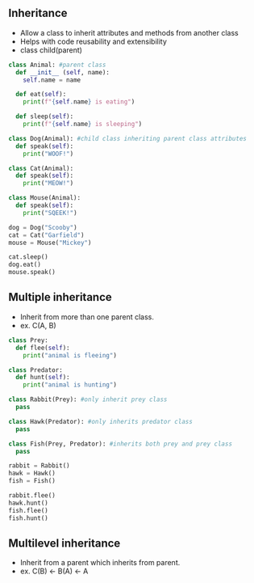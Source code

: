 ## Inheritance
- Allow a class to inherit attributes and methods from another class
- Helps with code reusability and extensibility
- class child(parent)

```python
class Animal: #parent class
  def __init__ (self, name):
    self.name = name

  def eat(self):
    print(f"{self.name} is eating")

  def sleep(self):
    print(f"{self.name} is sleeping")

class Dog(Animal): #child class inheriting parent class attributes
  def speak(self):
    print("WOOF!")

class Cat(Animal):
  def speak(self):
    print("MEOW!")

class Mouse(Animal):
  def speak(self):
    print("SQEEK!")

dog = Dog("Scooby")
cat = Cat("Garfield")
mouse = Mouse("Mickey")

cat.sleep()
dog.eat()
mouse.speak()
```

## Multiple inheritance  
- Inherit from more than one parent class.  
- ex. C(A, B)
```python
class Prey:
  def flee(self):
    print("animal is fleeing")

class Predator:
  def hunt(self):
    print("animal is hunting")

class Rabbit(Prey): #only inherit prey class
  pass

class Hawk(Predator): #only inherits predator class
  pass

class Fish(Prey, Predator): #inherits both prey and prey class
  pass

rabbit = Rabbit()
hawk = Hawk()
fish = Fish()

rabbit.flee()
hawk.hunt()
fish.flee()
fish.hunt()
```

## Multilevel inheritance  
- Inherit from a parent which inherits from parent.  
- ex. C(B) <- B(A) <- A
